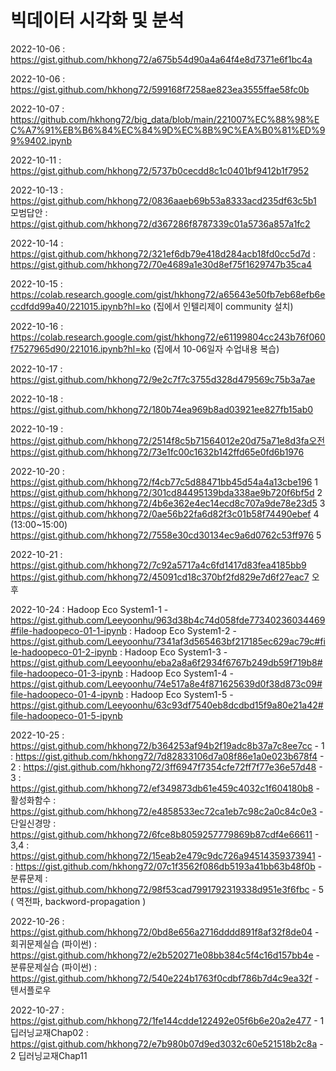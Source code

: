 # 빅데이터 시각화 및 분석

2022-10-06 : https://gist.github.com/hkhong72/a675b54d90a4a64f4e8d7371e6f1bc4a

2022-10-06 : https://gist.github.com/hkhong72/599168f7258ae823ea3555ffae58fc0b

2022-10-07 : https://github.com/hkhong72/big_data/blob/main/221007%EC%88%98%EC%A7%91%EB%B6%84%EC%84%9D%EC%8B%9C%EA%B0%81%ED%99%9402.ipynb

2022-10-11 : https://gist.github.com/hkhong72/5737b0cecdd8c1c0401bf9412b1f7952

2022-10-13 : https://gist.github.com/hkhong72/0836aaeb69b53a8333acd235df63c5b1
             모범답안 : https://gist.github.com/hkhong72/d367286f8787339c01a5736a857a1fc2
             
2022-10-14 : https://gist.github.com/hkhong72/321ef6db79e418d284acb18fd0cc5d7d
           : https://gist.github.com/hkhong72/70e4689a1e30d8ef75f1629747b35ca4
           
2022-10-15 : https://colab.research.google.com/gist/hkhong72/a65643e50fb7eb68efb6eccdfdd99a40/221015.ipynb?hl=ko (집에서 인텔리제이 community 설치)

2022-10-16 : https://colab.research.google.com/gist/hkhong72/e61199804cc243b76f060f7527965d90/221016.ipynb?hl=ko (집에서 10-06일자 수업내용 복습)

2022-10-17 : https://gist.github.com/hkhong72/9e2c7f7c3755d328d479569c75b3a7ae

2022-10-18 : https://gist.github.com/hkhong72/180b74ea969b8ad03921ee827fb15ab0

2022-10-19 : https://gist.github.com/hkhong72/2514f8c5b71564012e20d75a71e8d3fa오전
             https://gist.github.com/hkhong72/73e1fc00c1632b142ffd65e0fd6b1976
             
2022-10-20 : https://gist.github.com/hkhong72/f4cb77c5d88471bb45d54a4a13cbe196 1
             https://gist.github.com/hkhong72/301cd84495139bda338ae9b720f6bf5d 2
             https://gist.github.com/hkhong72/4b6e362e4ec14ecd8c707a9de78e23d5 3
             https://gist.github.com/hkhong72/0ae56b22fa6d82f3c01b58f74490ebef 4 (13:00~15:00)
             https://gist.github.com/hkhong72/7558e30cd30134ec9a6d0762c53ff976 5
             
2022-10-21 : https://gist.github.com/hkhong72/7c92a5717a4c6fd1417d83fea4185bb9 
             https://gist.github.com/hkhong72/45091cd18c370bf2fd829e7d6f27eac7 오후
             
2022-10-24 : Hadoop Eco System1-1 - https://gist.github.com/Leeyoonhu/963d38b4c74d058fde77340236034469#file-hadoopeco-01-1-ipynb
           : Hadoop Eco System1-2 - https://gist.github.com/Leeyoonhu/7341af3d565463bf217185ec629ac79c#file-hadoopeco-01-2-ipynb
           : Hadoop Eco System1-3 - https://gist.github.com/Leeyoonhu/eba2a8a6f2934f6767b249db59f719b8#file-hadoopeco-01-3-ipynb
           : Hadoop Eco System1-4 - https://gist.github.com/Leeyoonhu/74e517a8e4f871625639d0f38d873c09#file-hadoopeco-01-4-ipynb
           : Hadoop Eco System1-5 - https://gist.github.com/Leeyoonhu/63c93df7540eb8dcdbd15f9a80e21a42#file-hadoopeco-01-5-ipynb
         
2022-10-25 : https://gist.github.com/hkhong72/b364253af94b2f19adc8b37a7c8ee7cc - 1
           : https://gist.github.com/hkhong72/7d82833106d7a08f86e1a0e023b678f4 - 2
           : https://gist.github.com/hkhong72/3ff6947f7354cfe72ff7f77e36e57d48 - 3
           : https://gist.github.com/hkhong72/ef349873db61e459c4032c1f604180b8 - 활성화함수
           : https://gist.github.com/hkhong72/e4858533ec72ca1eb7c98c2a0c84c0e3 - 단일신경망
           : https://gist.github.com/hkhong72/6fce8b8059257779869b87cdf4e66611 - 3,4
           : https://gist.github.com/hkhong72/15eab2e479c9dc726a94514359373941 - 
           : https://gist.github.com/hkhong72/07c1f3562f086db5193a41bb63b48f0b - 분류문제
           : https://gist.github.com/hkhong72/98f53cad7991792319338d951e3f6fbc - 5 ( 역전파, backword-propagation )
           
2022-10-26 : https://gist.github.com/hkhong72/0bd8e656a2716dddd891f8af32f8de04 - 회귀문제실습 (파이썬)
           : https://gist.github.com/hkhong72/e2b520271e08bb384c5f4c16d157bb4e - 분류문제실습 (파이썬)
           : https://gist.github.com/hkhong72/540e224b1763f0cdbf786b7d4c9ea32f - 텐서플로우 

2022-10-27 : https://gist.github.com/hkhong72/1fe144cdde122492e05f6b6e20a2e477 - 1 딥러닝교재Chap02
           : https://gist.github.com/hkhong72/e7b980b07d9ed3032c60e521518b2c8a - 2 딥러닝교재Chap11
